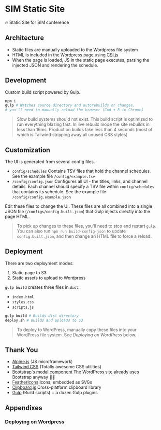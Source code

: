# SIM Static Site

🔥 Static Site for SIM conference

## Architecture


* Static files are manually uploaded to the Wordpress file system
* HTML is included in the Wordpress page using [CSI.js](https://github.com/LexmarkWeb/csi.js)
* When the page is loaded, JS in the static page executes, parsing the injected JSON and rendering the schedule.


## Development

Custom build script powered by Gulp.

```bash
npm i
gulp # Watches source directory and autorebuilds on changes. 
# you'll need to manually reload the browser (Cmd + R in Chrome)
```

> Slow build systems should not exist. This build script is optimized to run everything blazing fast. In live rebuild mode the site rebuilds in less than 16ms. Production builds take less than 4 seconds (most of which is Tailwind stripping away all unused CSS styles)

## Customization

The UI is generated from several config files.
* `config/schedules` Contains TSV files that hold the channel schedules. See the example file `/config/example.tsv`
* `/config/config.json` Configures all UI - the titles, links, and channel details. Each channel should specify a TSV file within `config/schedules` that contains its schedule. See the example file `/config/config.example.json`

Edit these files to change the UI.
These files are all combined into a single JSON file (`/configs/config.built.json`) that Gulp injects directly into the page HTML.

> To pick up changes to these files, you'll need to stop and restart `gulp`. You can also run `npm run build-config-json` to update `config.built.json`, and then change an HTML file to force a reload.

## Deployment

There are two deployment modes:
1. Static page to S3
2. Static assets to upload to Wordpress

`gulp build` creates three files in `dist`:

* `index.html`
* `styles.css`
* `scripts.js`

```bash
gulp build # Builds dist directory
deploy.sh # Builds and uploads to S3
```

> To deploy to WordPress, manually copy these files into your WordPress file system. See _Deploying on WordPress_ below.

## Thank You

* [Alpine.js](https://github.com/alpinejs/alpine) (JS microframework)
* [Tailwind CSS](https://tailwindcss.com) (Totally awesome CSS utilities)
* [Bootstrap's modal component](https://getbootstrap.com/docs/4.5/components/modal/) The WordPress site already uses Bootstrap anyway 🤷‍♂️
* [FeatherIcons](https://feathericons.com) Icons, embedded as SVGs
* [Clipboard.js](https://github.com/zenorocha/clipboard.js) Cross-platform clipboard library
* [Gulp](https://gulpjs.com) (Build scripts) + a dozen Gulp plugins


## Appendixes

### Deploying on Wordpress
